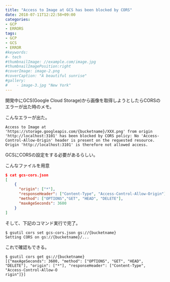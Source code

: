 ```yaml
---
title: "Access to Image at GCS has been blocked by CORS"
date: 2018-07-11T12:22:58+09:00
categories:
- GCP
- ERRORS
tags:
- GCP
- GCS
- ERROR
#keywords:
#- tech
#thumbnailImage: //example.com/image.jpg
#thumbnailImagePosition:right
#coverImage: image-2.png
#coverCaption: "A beautiful sunrise"
#gallery:
#    - image-3.jpg "New York"
---
```


開発中にGCS(Google Cloud Storage)から画像を取得しようとしたらCORSのエラーが出た時のメモ。

<!--more-->

こんなエラーが出た。
```
Access to Image at 'https://storage.googleapis.com/{bucketname}/XXX.png' from origin 'http://localhost:3101' has been blocked by CORS policy: No 'Access-Control-Allow-Origin' header is present on the requested resource. Origin 'http://localhost:3101' is therefore not allowed access.
```

GCSにCORSの設定をする必要があるらしい。

こんなファイルを用意

```json
$ cat gcs-cors.json
[
    {
      "origin": ["*"],
      "responseHeader": ["Content-Type", "Access-Control-Allow-Origin"],
      "method": ["OPTIONS","GET", "HEAD", "DELETE"],
      "maxAgeSeconds": 3600
    }
]
```

そして、下記のコマンド実行で完了。

```
$ gsutil cors set gcs-cors.json gs://{bucketname}
Setting CORS on gs://{bucketname}/...
```

これで確認もできる。

```
$ gsutil cors get gs://{bucketname}
[{"maxAgeSeconds": 3600, "method": ["OPTIONS", "GET", "HEAD", "DELETE"], "origin": ["*"], "responseHeader": ["Content-Type", "Access-Control-Allow-O
rigin"]}]
```